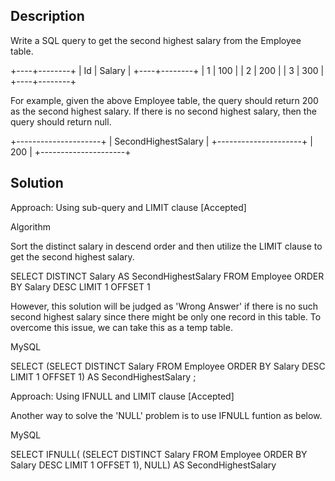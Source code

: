 ## Description
Write a SQL query to get the second highest salary from the Employee table.

+----+--------+
| Id | Salary |
+----+--------+
| 1  | 100    |
| 2  | 200    |
| 3  | 300    |
+----+--------+

For example, given the above Employee table, the query should return 200 as the second highest salary. If there is no second highest salary, then the query should return null.

+---------------------+
| SecondHighestSalary |
+---------------------+
| 200                 |
+---------------------+

## Solution
Approach: Using sub-query and LIMIT clause [Accepted]

Algorithm

Sort the distinct salary in descend order and then utilize the LIMIT clause to get the second highest salary.

SELECT DISTINCT
    Salary AS SecondHighestSalary
FROM
    Employee
ORDER BY Salary DESC
LIMIT 1 OFFSET 1

However, this solution will be judged as 'Wrong Answer' if there is no such second highest salary since there might be only one record in this table. To overcome this issue, we can take this as a temp table.

MySQL

SELECT
    (SELECT DISTINCT
            Salary
        FROM
            Employee
        ORDER BY Salary DESC
        LIMIT 1 OFFSET 1) AS SecondHighestSalary
;

Approach: Using IFNULL and LIMIT clause [Accepted]

Another way to solve the 'NULL' problem is to use IFNULL funtion as below.

MySQL

SELECT
    IFNULL(
      (SELECT DISTINCT Salary
       FROM Employee
       ORDER BY Salary DESC
        LIMIT 1 OFFSET 1),
    NULL) AS SecondHighestSalary
